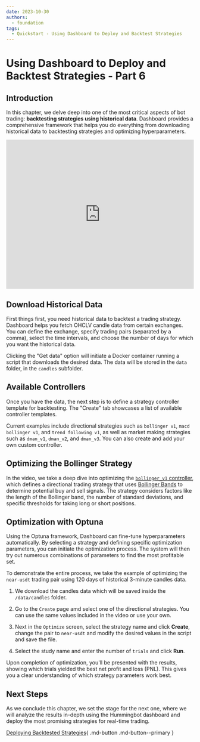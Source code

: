 ```yaml
---
date: 2023-10-30
authors:
  - foundation
tags:
  - Quickstart - Using Dashboard to Deploy and Backtest Strategies
---
```


# Using Dashboard to Deploy and Backtest Strategies - Part 6

## Introduction

In this chapter, we delve deep into one of the most critical aspects of bot trading: **backtesting strategies using historical data**. Dashboard provides a comprehensive framework that helps you do everything from downloading historical data to backtesting strategies and optimizing hyperparameters.

<iframe style="width:100%; min-height:400px;" src="https://www.youtube.com/embed/bAi2ok7_boo?si=R52owIrglHWlSuS5" frameborder="0" allow="accelerometer; autoplay; encrypted-media; gyroscope; picture-in-picture" allowfullscreen></iframe>


## Download Historical Data

First things first, you need historical data to backtest a trading strategy. Dashboard helps you fetch OHCLV candle data from certain exchanges. You can define the exchange, specify trading pairs (separated by a comma), select the time intervals, and choose the number of days for which you want the historical data. 

Clicking the "Get data" option will initiate a Docker container running a script that downloads the desired data. The data will be stored in the `data` folder, in the `candles` subfolder.

## Available Controllers

Once you have the data, the next step is to define a strategy controller template for backtesting. The "Create" tab showcases a list of available controller templates.

Current examples include directional strategies such as `bollinger v1`, `macd bollinger v1`, and `trend following v1`, as well as market making strategies such as `dman_v1`, `dman_v2`, and `dman_v3`. You can also create and add your own custom controller.

## Optimizing the Bollinger Strategy

In the video, we take a deep dive into optimizing the [`bollinger_v1` controller](https://github.com/hummingbot/dashboard/blob/main/quants_lab/controllers/bollinger_v1.py), which defines a directional trading strategy that uses [Bollinger Bands](https://en.wikipedia.org/wiki/Bollinger_Bands) to determine potential buy and sell signals. The strategy considers factors like the length of the Bollinger band, the number of standard deviations, and specific thresholds for taking long or short positions. 

## Optimization with Optuna

Using the Optuna framework, Dashboard can fine-tune hyperparameters automatically. By selecting a strategy and defining specific optimization parameters, you can initiate the optimization process. The system will then try out numerous combinations of parameters to find the most profitable set.

To demonstrate the entire process, we take the example of optimizing the `near-usdt` trading pair using 120 days of historical 3-minute candles data.

1. We download the candles data which will be saved inside the `/data/candles` folder. 

2. Go to the `Create` page amd select one of the directional strategies. You can use the same values included in the video or use your own.

3. Next in the `Optimize` screen, select the strategy name and click **Create**, change the pair to `near-usdt` and modify the desired values in the script and save the file.
 
4. Select the study name and enter the number of `trials` and click **Run**. 

Upon completion of optimization, you'll be presented with the results, showing which trials yielded the best net profit and loss (PNL). This gives you a clear understanding of which strategy parameters work best.

## Next Steps

As we conclude this chapter, we set the stage for the next one, where we will analyze the results in-depth using the Hummingbot dashboard and deploy the most promising strategies for real-time trading.

[Deploying Backtested Strategies](6-backtesting-and-optimization.md){ .md-button .md-button--primary }
